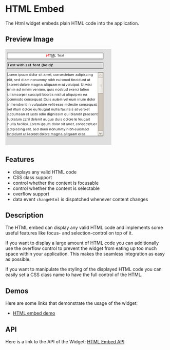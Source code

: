 HTML Embed
==========

The Html widget embeds plain HTML code into the application.

Preview Image
-------------

![htmlembed.png](htmlembed.png)

Features
--------

-   displays any valid HTML code
-   CSS class support
-   control whether the content is focusable
-   control whether the content is selectable
-   overflow support
-   data event `changeHtml` is dispatched whenever content changes

Description
-----------

The HTML embed can display any valid HTML code and implements some useful features like focus- and selection-control on top of it.

If you want to display a large amount of HTML code you can additionally use the overflow control to prevent the widget from eating up too much space within your application. This makes the seamless integration as easy as possible.

If you want to manipulate the styling of the displayed HTML code you can easily set a CSS class name to have the full control of the HTML.

Demos
-----

Here are some links that demonstrate the usage of the widget:

-   [HTML embed demo](../../apps/demobrowser/index.html#widget-HtmlEmbed.html)

API
---

Here is a link to the API of the Widget:
[HTML Embed API](../../apps/apiviewer/index.html#qx.ui.embed.Html)
